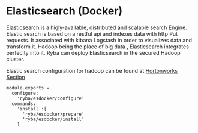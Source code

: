 
# Elasticsearch (Docker)

[Elasticsearch](http://www.elastic.co) is a higly-available, distributed  and scalable search Engine.
Elastic search is based on a restful api and indexes data with http Put requests.
It associated with kibana Logstash in order to visualizes data and transform it.
Hadoop being the place of big data , Elasticsearch integrates perfeclty into it.
Ryba can deploy Elasticsearch in the  secured Hadoop cluster.

Elastic search configuration for hadoop can be found at [Hortonworks Section](hortonworks.com/blog/configure-elastic-search-hadoop-hdp-2-0)

    module.exports =
      configure: 
        'ryba/esdocker/configure'
      commands:
        'install':[
          'ryba/esdocker/prepare'
          'ryba/esdocker/install'
        ]
